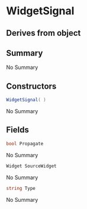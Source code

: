 # WidgetSignal

## Derives from object

## Summary

No Summary
## Constructors

```c#
WidgetSignal( ) 
```
No Summary
## Fields

```c#
bool Propagate
```
No Summary
```c#
Widget SourceWidget
```
No Summary
```c#
string Type
```
No Summary
